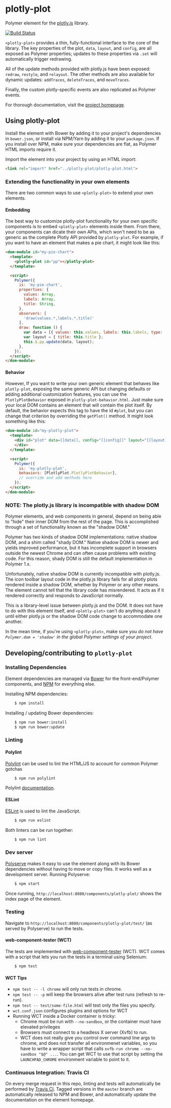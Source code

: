 # plotly-plot

Polymer element for the [plotly.js](https://plot.ly/javascript/) library.

[![Build Status](https://travis-ci.org/ginkgobioworks/plotly-plot.svg?branch=master)](https://travis-ci.org/ginkgobioworks/plotly-plot)

`<plotly-plot>` provides a thin, fully-functional interface to the core of the
library. The key properties of the plot, `data`, `layout`, and `config`, are
all exposed as Polymer properties; updates to these properties via `.set` will
automatically trigger redrawing.

All of the update methods provided with plotly.js have been exposed:
`redraw`, `restyle`, and `relayout`. The other methods are also
available for dynamic updates: `addTraces`, `deleteTraces`, and `moveTraces`.

Finally, the custom plotly-specific events are also replicated as Polymer
events.

For thorough documentation, visit the
[project homepage](https://ginkgobioworks.github.io/plotly-plot).

## Using plotly-plot

Install the element with Bower by adding it to your project's dependencies in
`bower.json`, or install via NPM/Yarn by adding it to your `package.json`. If
you install over NPM, make sure your dependencies are flat, as Polymer HTML
imports require it.

Import the element into your project by using an HTML import:

```html
<link rel="import" href="../plotly-plot/plotly-plot.html">
```

### Extending the functionality in your own elements

There are two common ways to use `<plotly-plot>` to extend your own elements.

#### Embedding
The best way to customize plotly-plot functionality for your own specific
components is to embed `<plotly-plot>` elements inside them. From there, your
components can dicate their own APIs, which won't need to be as generic as the
complete Plotly API provided by `plotly-plot`. For example, if you want to have
an element that makes a pie chart, it might look like this:

```html
<dom-module id="my-pie-chart">
  <template>
    <plotly-plot id="pp"></plotly-plot>
  </template>

  <script>
    Polymer({
      is: 'my-pie-chart',
      properties: {
        values: Array,
        labels: Array,
        title: String,
      },
      observers: [
        'draw(values.*,labels.*,title)'
      ],
      draw: function () {
        var data = [{ values: this.values, labels: this.labels, type: 'pie' }];
        var layout = { title: this.title };
        this.$.pp.update(data, layout);
      },
    });
  </script>
</dom-module>
```

#### Behavior
However, If you want to write your own generic element that behaves like
`plotly-plot`, exposing the same generic API but changing defaults or adding
additional customization features, you can use the `PlotlyPlotBehavior`
exposed in `plotly-plot-behavior.html`. Just make sure your local DOM contains
an element that will contain the plot itself. By default, the behavior expects
this tag to have the id `#plot`, but you can change that criterion by overriding
the `getPlot()` method. It might look something like this:

```html
<dom-module id="my-plotly-plot">
  <template>
    <div id="plot" data=[[data]], config="[[config]]" layout="[[layout]]">
    </div>
  </template>

  <script>
    Polymer({
      is: 'my-plotly-plot',
      behaviors: [PlotlyPlot.PlotlyPlotBehavior],
      // override and add methods here
    });
  </script>
</dom-module>
```

### NOTE: The plotly.js library is incompatible with shadow DOM

Polymer elements, and web components in general, depend on being able to "hide"
their inner DOM from the rest of the page. This is accomplished through a
set of functionality known as the "shadow DOM."

Polymer has two kinds of shadow DOM implementations: native shadow DOM, and a
shim called "shady DOM." Native shadow DOM is newer and yields improved
performance, but it has incomplete support in browsers outside the newest Chrome
and can often cause problems with existing code. For this reason, shady DOM is
still the default implementation in Polymer 1.x.

Unfortunately, native shadow DOM is currently incompatible with plotly.js. The
icon toolbar layout code in the plotly.js library fails for all plotly plots
rendered inside a shadow DOM, whether by Polymer or any other means. The
element cannot tell that the library code has misrendered. It acts as if it
rendered correctly and responds to JavaScript normally.

This is a library-level issue between plotly.js and the DOM. It does not have
to do with this element itself, and `<plotly-plot>` can't do anything about it
until either plotly.js or the shadow DOM code change to accommodate one another.

In the mean time, if you're using `<plotly-plot>`, make sure you
_do not have `Polymer.dom = 'shadow'` in the global Polymer settings of your
project_.


## Developing/contributing to `plotly-plot`

### Installing Dependencies

Element dependencies are managed via [Bower](http://bower.io/) for the
front-end/Polymer components, and [NPM](https://www.npmjs.com) for everything
else.

Installing NPM dependencies:

```bash
    $ npm install
```

Installing / updating Bower dependencies:

```bash
    $ npm run bower:install
    $ npm run bower:update
```

### Linting

#### Polylint
[Polylint](https://github.com/PolymerLabs/polylint) can be used to lint the
HTML/JS to account for common Polymer gotchas

```bash
    $ npm run polylint
```

Polylint [documentation](https://github.com/PolymerLabs/polylint#polylint).

#### ESLint
[ESLint](http://eslint.org/) is used to lint the JavaScript.

```bash
    $ npm run eslint
```

Both linters can be run together:

```bash
    $ npm run lint
```

### Dev server

[Polyserve](https://github.com/PolymerLabs/polyserve) makes it easy to use the
element along with its Bower dependencies without having to move or copy files.
It works well as a development server. Running Polyserve:

```bash
    $ npm start
```

Once running, `http://localhost:8080/components/plotly-plot/` shows the index
page of the element.

### Testing

Navigate to `http://localhost:8080/components/plotly-plot/test/` (as served
by Polyserve) to run the tests.

#### web-component-tester (WCT)
The tests are implemented with
[web-component-tester](https://github.com/Polymer/web-component-tester) (WCT).
WCT comes with a script that lets you run the tests in a terminal using
Selenium:

```bash
    $ npm test
```

#### WCT Tips
- `npm test -- -l chrome` will only run tests in chrome.
- `npm test -- -p` will keep the browsers alive after test runs (refresh to re-run).
- `npm test -- test/some-file.html` will test only the files you specify.
- `wct.conf.json` configures plugins and options for WCT
- Running WCT inside a Docker container is tricky:
   - Chrome must be run with `--no-sandbox`, or the container must have elevated
     privileges
   - Browsers must connect to a headless X server (Xvfb) to run.
   - WCT does not really give you control over command line args to chrome, and
     does not transfer all environmenet variables, so you have to write a
     wrapper script that calls `xvfb-run chrome --no-sandbox "$@" ...`. You can
     get WCT to use that script by setting the `LAUNCHPAD_CHROME` environment
     variable to point to it.

### Continuous Integration: Travis CI

On every merge request in this repo, linting and tests will automatically be
performed by [Travis CI](https://travis-ci.org/ginkgobioworks/plotly-plot).
Tagged versions in the `master` branch are automatically released to NPM and
Bower, and automatically update the documentation on the element homepage.

